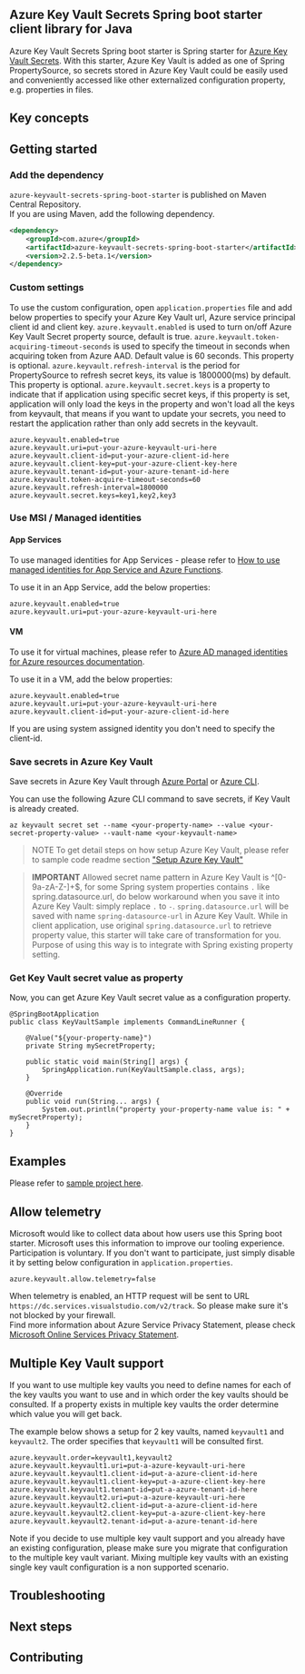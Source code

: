 ## Azure Key Vault Secrets Spring boot starter client library for Java
Azure Key Vault Secrets Spring boot starter is Spring starter for [Azure Key Vault Secrets](https://docs.microsoft.com/rest/api/keyvault/about-keys--secrets-and-certificates#BKMK_WorkingWithSecrets). With this starter, Azure Key Vault is added as one of Spring PropertySource, so secrets stored in Azure Key Vault could be easily used and conveniently accessed like other externalized configuration property, e.g. properties in files.

## Key concepts

## Getting started
### Add the dependency

`azure-keyvault-secrets-spring-boot-starter` is published on Maven Central Repository.  
If you are using Maven, add the following dependency.  

[//]: # ({x-version-update-start;com.azure:azure-keyvault-secrets-spring-boot-starter;current})
```xml
<dependency>
    <groupId>com.azure</groupId>
    <artifactId>azure-keyvault-secrets-spring-boot-starter</artifactId>
    <version>2.2.5-beta.1</version>
</dependency>
```
[//]: # ({x-version-update-end})

### Custom settings
To use the custom configuration, open `application.properties` file and add below properties to specify your Azure Key Vault url, Azure service principal client id and client key. `azure.keyvault.enabled` is used to turn on/off Azure Key Vault Secret property source, default is true. `azure.keyvault.token-acquiring-timeout-seconds` is used to specify the timeout in seconds when acquiring token from Azure AAD. Default value is 60 seconds. This property is optional. `azure.keyvault.refresh-interval` is the period for PropertySource to refresh secret keys, its value is 1800000(ms) by default. This property is optional. `azure.keyvault.secret.keys` is a property to indicate that if application using specific secret keys, if this property is set, application will only load the keys in the property and won't load all the keys from keyvault, that means if you want to update your secrets, you need to restart the application rather than only add secrets in the keyvault.
```
azure.keyvault.enabled=true
azure.keyvault.uri=put-your-azure-keyvault-uri-here
azure.keyvault.client-id=put-your-azure-client-id-here
azure.keyvault.client-key=put-your-azure-client-key-here
azure.keyvault.tenant-id=put-your-azure-tenant-id-here
azure.keyvault.token-acquire-timeout-seconds=60
azure.keyvault.refresh-interval=1800000
azure.keyvault.secret.keys=key1,key2,key3
```

### Use MSI / Managed identities 
#### App Services
To use managed identities for App Services - please refer to [How to use managed identities for App Service and Azure Functions](https://docs.microsoft.com/azure/app-service/app-service-managed-service-identity).

To use it in an App Service, add the below properties:
```
azure.keyvault.enabled=true
azure.keyvault.uri=put-your-azure-keyvault-uri-here
```

#### VM       
To use it for virtual machines, please refer to [Azure AD managed identities for Azure resources documentation](https://docs.microsoft.com/azure/active-directory/managed-identities-azure-resources/).

To use it in a VM, add the below properties:
```
azure.keyvault.enabled=true
azure.keyvault.uri=put-your-azure-keyvault-uri-here
azure.keyvault.client-id=put-your-azure-client-id-here
``` 

If you are using system assigned identity you don't need to specify the client-id.

### Save secrets in Azure Key Vault
Save secrets in Azure Key Vault through [Azure Portal](https://blogs.technet.microsoft.com/kv/2016/09/12/manage-your-key-vaults-from-new-azure-portal/) or [Azure CLI](https://docs.microsoft.com/cli/azure/keyvault/secret).

You can use the following Azure CLI command to save secrets, if Key Vault is already created.
```
az keyvault secret set --name <your-property-name> --value <your-secret-property-value> --vault-name <your-keyvault-name>
```
> NOTE
> To get detail steps on how setup Azure Key Vault, please refer to sample code readme section ["Setup Azure Key Vault"](../azure-spring-boot-samples/azure-spring-boot-sample-keyvault-secrets/README.md)

> **IMPORTANT** 
> Allowed secret name pattern in Azure Key Vault is ^[0-9a-zA-Z-]+$, for some Spring system properties contains `.` like spring.datasource.url, do below workaround when you save it into Azure Key Vault: simply replace `.` to `-`. `spring.datasource.url` will be saved with name `spring-datasource-url` in Azure Key Vault. While in client application, use original `spring.datasource.url` to retrieve property value, this starter will take care of transformation for you. Purpose of using this way is to integrate with Spring existing property setting.

### Get Key Vault secret value as property
Now, you can get Azure Key Vault secret value as a configuration property.

<!-- embedme ../azure-spring-boot/src/samples/java/com/azure/spring/keyvault/KeyVaultSample.java#L18-L32 -->
```
@SpringBootApplication
public class KeyVaultSample implements CommandLineRunner {

    @Value("${your-property-name}")
    private String mySecretProperty;

    public static void main(String[] args) {
        SpringApplication.run(KeyVaultSample.class, args);
    }

    @Override
    public void run(String... args) {
        System.out.println("property your-property-name value is: " + mySecretProperty);
    }
}
```
## Examples
Please refer to [sample project here](../azure-spring-boot-samples/azure-spring-boot-sample-keyvault-secrets).

## Allow telemetry
Microsoft would like to collect data about how users use this Spring boot starter. Microsoft uses this information to improve our tooling experience. Participation is voluntary. If you don't want to participate, just simply disable it by setting below configuration in `application.properties`.
```
azure.keyvault.allow.telemetry=false
```
When telemetry is enabled, an HTTP request will be sent to URL `https://dc.services.visualstudio.com/v2/track`. So please make sure it's not blocked by your firewall.    
Find more information about Azure Service Privacy Statement, please check [Microsoft Online Services Privacy Statement](https://www.microsoft.com/privacystatement/OnlineServices/Default.aspx). 

## Multiple Key Vault support

If you want to use multiple key vaults you need to define names for each of the
key vaults you want to use and in which order the key vaults should be consulted.
If a property exists in multiple key vaults the order determine which value you
will get back.

The example below shows a setup for 2 key vaults, named `keyvault1` and
`keyvault2`. The order specifies that `keyvault1` will be consulted first.

```
azure.keyvault.order=keyvault1,keyvault2
azure.keyvault.keyvault1.uri=put-a-azure-keyvault-uri-here
azure.keyvault.keyvault1.client-id=put-a-azure-client-id-here
azure.keyvault.keyvault1.client-key=put-a-azure-client-key-here
azure.keyvault.keyvault1.tenant-id=put-a-azure-tenant-id-here
azure.keyvault.keyvault2.uri=put-a-azure-keyvault-uri-here
azure.keyvault.keyvault2.client-id=put-a-azure-client-id-here
azure.keyvault.keyvault2.client-key=put-a-azure-client-key-here
azure.keyvault.keyvault2.tenant-id=put-a-azure-tenant-id-here
```

Note if you decide to use multiple key vault support and you already have an
existing configuration, please make sure you migrate that configuration to the
multiple key vault variant. Mixing multiple key vaults with an existing single
key vault configuration is a non supported scenario.

## Troubleshooting
## Next steps
## Contributing
